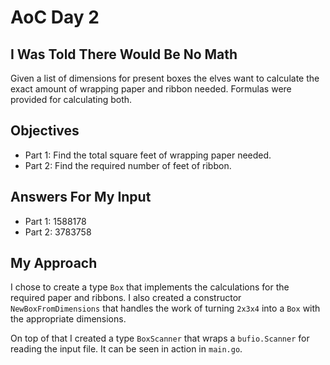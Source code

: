 # AoC Day 2
## I Was Told There Would Be No Math

Given a list of dimensions for present boxes the elves want to calculate the
exact amount of wrapping paper and ribbon needed. Formulas were provided for
calculating both.

## Objectives
* Part 1: Find the total square feet of wrapping paper needed.
* Part 2: Find the required number of feet of ribbon.

## Answers For My Input
* Part 1: 1588178
* Part 2: 3783758

## My Approach

I chose to create a type `Box` that implements the calculations for the
required paper and ribbons. I also created a constructor `NewBoxFromDimensions`
that handles the work of turning `2x3x4` into a `Box` with the appropriate
dimensions.

On top of that I created a type `BoxScanner` that wraps a `bufio.Scanner` for
reading the input file. It can be seen in action in `main.go`.
